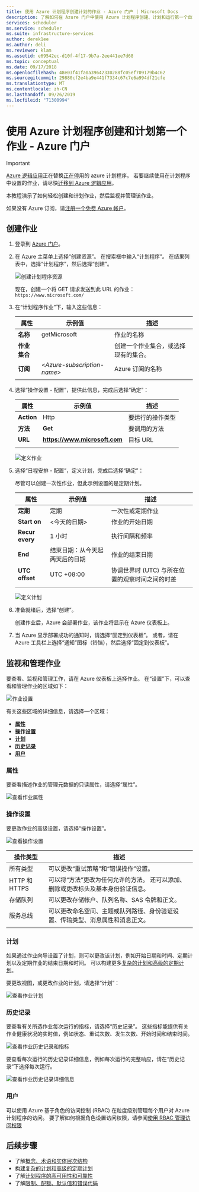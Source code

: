 ```yaml
---
title: 使用 Azure 计划程序创建计划的作业 - Azure 门户 | Microsoft Docs
description: 了解如何在 Azure 门户中使用 Azure 计划程序创建、计划和运行第一个自动化作业
services: scheduler
ms.service: scheduler
ms.suite: infrastructure-services
author: derek1ee
ms.author: deli
ms.reviewer: klam
ms.assetid: e69542ec-d10f-4f17-9b7a-2ee441ee7d68
ms.topic: conceptual
ms.date: 09/17/2018
ms.openlocfilehash: 48e03f41fa0a39642330288fc05ef709179b4c62
ms.sourcegitcommit: 29880cf2e4ba9e441f7334c67c7e6a994df21cfe
ms.translationtype: MT
ms.contentlocale: zh-CN
ms.lasthandoff: 09/26/2019
ms.locfileid: "71300994"
---
```

# <a name="create-and-schedule-your-first-job-with-azure-scheduler---azure-portal"></a>使用 Azure 计划程序创建和计划第一个作业 - Azure 门户

> [!IMPORTANT]
> [Azure 逻辑应用](../logic-apps/logic-apps-overview.md)正在替换[正在停](../scheduler/migrate-from-scheduler-to-logic-apps.md#retire-date)用的 azure 计划程序。 若要继续使用在计划程序中设置的作业，请尽快[迁移到 Azure 逻辑应用](../scheduler/migrate-from-scheduler-to-logic-apps.md)。

本教程演示了如何轻松创建和计划作业，然后监视并管理该作业。 

如果没有 Azure 订阅，请<a href="https://azure.microsoft.com/free/" target="_blank">注册一个免费 Azure 帐户</a>。

## <a name="create-job"></a>创建作业

1. 登录到 [Azure 门户](https://portal.azure.com/)。  

1. 在 Azure 主菜单上选择“创建资源”。 在搜索框中输入“计划程序”。 在结果列表中，选择“计划程序”，然后选择“创建”。

   ![创建计划程序资源](./media/scheduler-get-started-portal/scheduler-v2-portal-marketplace-create.png)

   现在，创建一个将 GET 请求发送到此 URL 的作业：`https://www.microsoft.com/` 

1. 在“计划程序作业”下，输入这些信息：

   | 属性 | 示例值 | 描述 |
   |----------|---------------|-------------| 
   | **名称** | getMicrosoft | 作业的名称 | 
   | **作业集合** | <job-collection-name> | 创建一个作业集合，或选择现有的集合。 | 
   | **订阅** | <*Azure-subscription-name*> | Azure 订阅的名称 | 
   |||| 

1. 选择“操作设置 - 配置”，提供此信息，完成后选择“确定”：

   | 属性 | 示例值 | 描述 |
   |----------|---------------|-------------| 
   | **Action** | Http | 要运行的操作类型 | 
   | **方法** | **Get** | 要调用的方法 | 
   | **URL** | **https://www.microsoft.com** | 目标 URL | 
   |||| 
   
   ![定义作业](./media/scheduler-get-started-portal/scheduler-v2-portal-action-settings.png)

1. 选择“日程安排 - 配置”，定义计划，完成后选择“确定”：

   尽管可以创建一次性作业，但此示例设置的是定期计划。

   | 属性 | 示例值 | 描述 |
   |----------|---------------|-------------| 
   | **定期** | 定期 | 一次性或定期作业 | 
   | **Start on** | <今天的日期> | 作业的开始日期 | 
   | **Recur every** | 1 小时 | 执行间隔和频率 | 
   | **End** | 结束日期：从今天起两天后的日期 | 作业的结束日期 | 
   | **UTC offset** | UTC +08:00 | 协调世界时 (UTC) 与所在位置的观察时间之间的时差 | 
   |||| 

   ![定义计划](./media/scheduler-get-started-portal/scheduler-v2-portal-recurrence-schedule.png)

1. 准备就绪后，选择“创建”。

   创建作业后，Azure 会部署作业，该作业将显示在 Azure 仪表板上。 

1. 当 Azure 显示部署成功的通知时，请选择“固定到仪表板”。 或者，请在 Azure 工具栏上选择“通知”图标（铃铛），然后选择“固定到仪表板”。

## <a name="monitor-and-manage-jobs"></a>监视和管理作业

要查看、监视和管理工作，请在 Azure 仪表板上选择作业。 在“设置”下，可以查看和管理作业的区域如下：

![作业设置](./media/scheduler-get-started-portal/scheduler-v2-portal-job-overview-1.png)

有关这些区域的详细信息，请选择一个区域：

* [**属性**](#properties)
* [**操作设置**](#action-settings)
* [**计划**](#schedule)
* [**历史记录**](#history)
* [**用户**](#users)

<a name="properties"></a>

### <a name="properties"></a>属性

要查看描述作业的管理元数据的只读属性，请选择“属性”。

![查看作业属性](./media/scheduler-get-started-portal/scheduler-v2-portal-job-properties.png)

<a name="action-settings"></a>

### <a name="action-settings"></a>操作设置

要更改作业的高级设置，请选择“操作设置”。 

![查看操作设置](./media/scheduler-get-started-portal/scheduler-v2-portal-job-action-settings.png)

| 操作类型 | 描述 | 
|-------------|-------------| 
| 所有类型 | 可以更改“重试策略”和“错误操作”设置。 | 
| HTTP 和 HTTPS | 可以将“方法”更改为任何允许的方法。 还可以添加、删除或更改标头及基本身份验证信息。 | 
| 存储队列| 可以更改存储帐户、队列名称、SAS 令牌和正文。 | 
| 服务总线 | 可以更改命名空间、主题或队列路径、身份验证设置、传输类型、消息属性和消息正文。 | 
||| 

<a name="schedule"></a>

### <a name="schedule"></a>计划

如果通过作业向导设置了计划，则可以更改该计划，例如开始日期和时间、定期计划以及定期作业的结束日期和时间。
可以构建更多[复杂的计划和高级的定期计划](scheduler-advanced-complexity.md)。

要更改视图，或更改作业的计划，请选择“计划”：

![查看作业计划](./media/scheduler-get-started-portal/scheduler-v2-portal-job-schedule.png)

<a name="history"></a>

### <a name="history"></a>历史记录

要查看有关所选作业每次运行的指标，请选择“历史记录”。 这些指标能提供有关作业健康状况的实时值，例如状态、重试次数、发生次数、开始时间和结束时间。

![查看作业历史记录和指标](./media/scheduler-get-started-portal/scheduler-v2-portal-job-history.png)

要查看每次运行的历史记录详细信息，例如每次运行的完整响应，请在“历史记录”下选择每次运行。 

![查看作业历史记录详细信息](./media/scheduler-get-started-portal/scheduler-v2-portal-job-history-details.png)

<a name="users"></a>

### <a name="users"></a>用户

可以使用 Azure 基于角色的访问控制 (RBAC) 在粒度级别管理每个用户对 Azure 计划程序的访问。 要了解如何根据角色设置访问权限，请参阅[使用 RBAC 管理访问权限](../role-based-access-control/role-assignments-portal.md)

## <a name="next-steps"></a>后续步骤

* 了解[概念、术语和实体层次结构](scheduler-concepts-terms.md)
* [构建复杂的计划和高级的定期计划](scheduler-advanced-complexity.md)
* 了解[计划程序的高可用性和可靠性](scheduler-high-availability-reliability.md)
* 了解[限制、配额、默认值和错误代码](scheduler-limits-defaults-errors.md)
